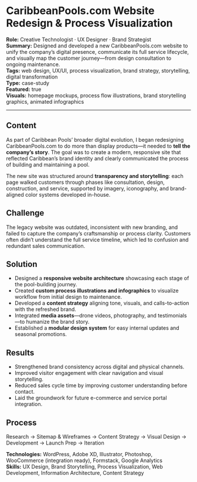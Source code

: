 # CaribbeanPools.com Website Redesign & Process Visualization

**Role:** Creative Technologist · UX Designer · Brand Strategist  
**Summary:** Designed and developed a new CaribbeanPools.com website to unify the company’s digital presence, communicate its full service lifecycle, and visually map the customer journey—from design consultation to ongoing maintenance.  
**Tags:** web design, UX/UI, process visualization, brand strategy, storytelling, digital transformation  
**Type:** case-study  
**Featured:** true  
**Visuals:** homepage mockups, process flow illustrations, brand storytelling graphics, animated infographics  

---

## Content
As part of Caribbean Pools’ broader digital evolution, I began redesigning CaribbeanPools.com to do more than display products—it needed to **tell the company’s story**. The goal was to create a modern, responsive site that reflected Caribbean’s brand identity and clearly communicated the process of building and maintaining a pool.

The new site was structured around **transparency and storytelling**: each page walked customers through phases like consultation, design, construction, and service, supported by imagery, iconography, and brand-aligned color systems developed in-house.

## Challenge
The legacy website was outdated, inconsistent with new branding, and failed to capture the company’s craftsmanship or process clarity. Customers often didn’t understand the full service timeline, which led to confusion and redundant sales communication.

## Solution
- Designed a **responsive website architecture** showcasing each stage of the pool-building journey.  
- Created **custom process illustrations and infographics** to visualize workflow from initial design to maintenance.  
- Developed a **content strategy** aligning tone, visuals, and calls-to-action with the refreshed brand.  
- Integrated **media assets**—drone videos, photography, and testimonials—to humanize the brand story.  
- Established a **modular design system** for easy internal updates and seasonal promotions.

## Results
- Strengthened brand consistency across digital and physical channels.  
- Improved visitor engagement with clear navigation and visual storytelling.  
- Reduced sales cycle time by improving customer understanding before contact.  
- Laid the groundwork for future e-commerce and service portal integration.

## Process
Research → Sitemap & Wireframes → Content Strategy → Visual Design → Development → Launch Prep → Iteration

**Technologies:** WordPress, Adobe XD, Illustrator, Photoshop, WooCommerce (integration ready), Formstack, Google Analytics  
**Skills:** UX Design, Brand Storytelling, Process Visualization, Web Development, Information Architecture, Content Strategy
